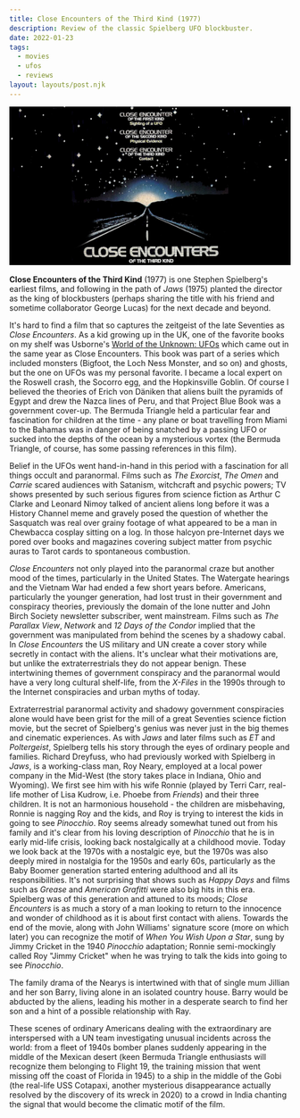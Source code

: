 ```yaml
---
title: Close Encounters of the Third Kind (1977)
description: Review of the classic Spielberg UFO blockbuster.
date: 2022-01-23
tags:
  - movies
  - ufos
  - reviews
layout: layouts/post.njk
---
```


![Close Encounters](/img/close-encounters-poster.jpg)

**Close Encounters of the Third Kind** (1977) is one Stephen Spielberg's earliest films, and following in the path of *Jaws* (1975) planted the director as the king of blockbusters (perhaps sharing the title with his friend and sometime collaborator George Lucas) for the next decade and beyond.

It's hard to find a film that so captures the zeitgeist of the late Seventies as *Close Encounters*. As a kid growing up in the UK, one of the favorite books on my shelf was Usborne's [World of the Unknown: UFOs](https://wearethemutants.com/2018/07/17/usbornes-world-of-the-unknown-ufos-1977/) which came out in the same year as Close Encounters. This book was part of a series which included monsters (Bigfoot, the Loch Ness Monster, and so on) and ghosts, but the one on UFOs was my personal favorite. I became a local expert on the Roswell crash, the Socorro egg, and the Hopkinsville Goblin. Of course I believed the theories of Erich von Däniken that aliens built the pyramids of Egypt and drew the Nazca lines of Peru, and that Project Blue Book was a government cover-up. The Bermuda Triangle held a particular fear and fascination for children at the time - any plane or boat travelling from Miami to the Bahamas was in danger of being snatched by a passing UFO or sucked into the depths of the ocean by a mysterious vortex (the Bermuda Triangle, of course, has some passing references in this film).

Belief in the UFOs went hand-in-hand in this period with a fascination for all things occult and paranormal. Films such as *The Exorcist*, *The Omen* and *Carrie* scared audiences with Satanism, witchcraft and psychic powers; TV shows presented by such serious figures from science fiction as Arthur C Clarke and Leonard Nimoy talked of ancient aliens long before it was a History Channel meme and gravely posed the question of whether the Sasquatch was real over grainy footage of what appeared to be a man in Chewbacca cosplay sitting on a log. In those halcyon pre-Internet days we pored over books and magazines covering subject matter from psychic auras to Tarot cards to spontaneous combustion.

*Close Encounters* not only played into the paranormal craze but another mood of the times, particularly in the United States. The Watergate hearings and the Vietnam War had ended a few short years before. Americans, particularly the younger generation, had lost trust in their government and conspiracy theories, previously the domain of the lone nutter and John Birch Society newsletter subscriber, went mainstream. Films such as *The Parallax View*, *Network* and *12 Days of the Condor* implied that the government was manipulated from behind the scenes by a shadowy cabal. In *Close Encounters* the US military and UN create a cover story while secretly in contact with the aliens. It's unclear what their motivations are, but unlike the extraterrestrials they do not appear benign. These intertwining themes of government conspiracy and the paranormal would have a very long cultural shelf-life, from the *X-Files* in the 1990s through to the Internet conspiracies and urban myths of today.

Extraterrestrial paranormal activity and shadowy government conspiracies alone would have been grist for the mill of a great Seventies science fiction movie, but the secret of Spielberg's genius was never just in the big themes and cinematic experiences. As with *Jaws* and later films such as *ET* and *Poltergeist*, Spielberg tells his story through the eyes of ordinary people and families. Richard Dreyfuss, who had previously worked with Spielberg in *Jaws*, is a working-class man, Roy Neary, employed at a local power company in the Mid-West (the story takes place in Indiana, Ohio and Wyoming). We first see him with his wife Ronnie (played by Terri Carr, real-life mother of Lisa Kudrow, i.e. Phoebe from *Friends*) and their three children. It is not an harmonious household - the children are misbehaving, Ronnie is nagging Roy and the kids, and Roy is trying to interest the kids in going to see *Pinocchio*. Roy seems already somewhat tuned out from his family and it's clear from his loving description of *Pinocchio* that he is in early mid-life crisis, looking back nostalgically at a childhood movie. Today we look back at the 1970s with a nostalgic eye, but the 1970s was also deeply mired in nostalgia for the 1950s and early 60s, particularly as the Baby Boomer generation started entering adulthood and all its responsibilities. It's not surprising that shows such as *Happy Days* and films such as *Grease* and *American Grafitti* were also big hits in this era. Spielberg was of this generation and attuned to its moods; *Close Encounters* is as much a story of a man looking to return to the innocence and wonder of childhood as it is about first contact with aliens. Towards the end of the movie, along with John Williams' signature score (more on which later) you can recognize the motif of *When You Wish Upon a Star*, sung by Jimmy Cricket in the 1940 *Pinocchio* adaptation; Ronnie semi-mockingly called Roy "Jimmy Cricket" when he was trying to talk the kids into going to see *Pinocchio*.

The family drama of the Nearys is intertwined with that of single mum Jillian and her son Barry, living alone in an isolated country house. Barry would be abducted by the aliens, leading his mother in a desperate search to find her son and a hint of a possible relationship with Ray.

These scenes of ordinary Americans dealing with the extraordinary are interspersed with a UN team investigating unusual incidents across the world: from a fleet of 1940s bomber planes suddenly appearing in the middle of the Mexican desert (keen Bermuda Triangle enthusiasts will recognize them belonging to Flight 19, the training mission that went missing off the coast of Florida in 1945) to a ship in the middle of the Gobi (the real-life USS Cotapaxi, another mysterious disappearance actually resolved by the discovery of its wreck in 2020) to a crowd in India chanting the signal that would become the climatic motif of the film.
